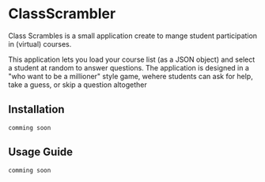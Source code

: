 # ClassScrambler

Class Scrambles is a small application create to mange student participation in (virtual) courses.

This application lets you load your course list (as a JSON object) and select a student at random to answer questions.
The application is designed in a "who want to be a millioner" style game, wehere students can ask for help, take a guess, or skip a question altogether

## Installation

`comming soon `

## Usage Guide

`comming soon `
